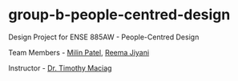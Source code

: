 # group-b-people-centred-design
Design Project for ENSE 885AW - People-Centred Design

Team Members - [Milin Patel][1], [Reema Jiyani][2]

Instructor - [Dr. Timothy Maciag][3]

[1]: https://github.com/milinpatel13298
[2]: https://github.com/RMJ916
[3]: https://www.maciag.ca/

